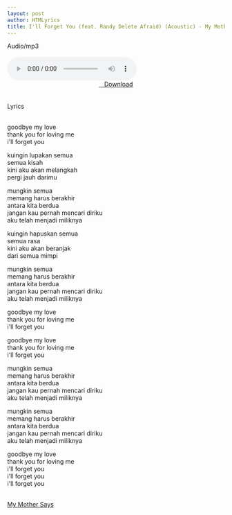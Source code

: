 ```yaml
---
layout: post
author: HTMLyrics
title: I'll Forget You (feat. Randy Delete Afraid) (Acoustic) - My Mother Says
---
```


<div class="htl">Audio/mp3</div><br />

<audio class='js-player' style="--plyr-color-main: #212121;" controls>
<source src="https://drive.google.com/uc?authuser=0&id=1uDne530xeN5yuDqw3EbEzxcMGnR8xkHF&export=download" type="audio/mp3">
</audio><br />

<center>
<a href="https://drive.google.com/uc?authuser=0&id=1uDne530xeN5yuDqw3EbEzxcMGnR8xkHF&export=download" class="hbt"><i class="fa fa-chevron-down" aria-hidden="true"></i>&nbsp; &nbsp;Download</a>
</center><br />
<br />

<div class="htl">Lyrics</div><br />

goodbye my love<br />
thank you for loving me<br />
i'll forget you<br />

kuingin lupakan semua<br />
semua kisah<br />
kini aku akan melangkah<br />
pergi jauh darimu<br />

mungkin semua<br />
memang harus berakhir<br />
antara kita berdua<br />
jangan kau pernah mencari diriku<br />
aku telah menjadi miliknya<br />

kuingin hapuskan semua<br />
semua rasa<br />
kini aku akan beranjak<br />
dari semua mimpi<br />

mungkin semua<br />
memang harus berakhir<br />
antara kita berdua<br />
jangan kau pernah mencari diriku<br />
aku telah menjadi miliknya<br />

goodbye my love<br />
thank you for loving me<br />
i'll forget you<br />

goodbye my love<br />
thank you for loving me<br />
i'll forget you<br />

mungkin semua<br />
memang harus berakhir<br />
antara kita berdua<br />
jangan kau pernah mencari diriku<br />
aku telah menjadi miliknya<br />

mungkin semua<br />
memang harus berakhir<br />
antara kita berdua<br />
jangan kau pernah mencari diriku<br />
aku telah menjadi miliknya<br />

goodbye my love<br />
thank you for loving me<br />
i'll forget you<br />
i'll forget you<br />
i'll forget you<br />
<br />

<i class="fa fa-hashtag" aria-hidden="true"></i>
<a href="/artist/mymothersays">My Mother Says</a>
